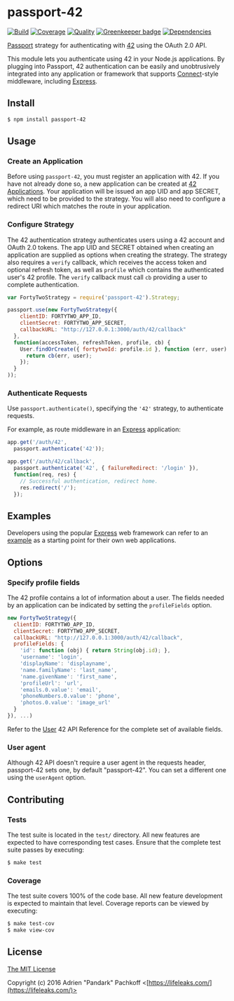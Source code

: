 # passport-42

[![Build](https://img.shields.io/travis/pandark/passport-42.svg)](https://travis-ci.org/pandark/passport-42)
[![Coverage](https://img.shields.io/coveralls/pandark/passport-42.svg)](https://coveralls.io/r/pandark/passport-42)
[![Quality](https://img.shields.io/codeclimate/github/pandark/passport-42.svg?label=quality)](https://codeclimate.com/github/pandark/passport-42)
[![Greenkeeper badge](https://badges.greenkeeper.io/pandark/passport-42.svg)](https://greenkeeper.io/)
[![Dependencies](https://img.shields.io/david/pandark/passport-42.svg)](https://david-dm.org/pandark/passport-42)

[Passport](http://passportjs.org/) strategy for authenticating with
[42](https://api.intra.42.fr/apidoc) using the OAuth 2.0 API.

This module lets you authenticate using 42 in your Node.js applications.
By plugging into Passport, 42 authentication can be easily and unobtrusively
integrated into any application or framework that supports
[Connect](http://www.senchalabs.org/connect/)-style middleware, including
[Express](http://expressjs.com/).

## Install

```bash
$ npm install passport-42
```

## Usage

### Create an Application

Before using `passport-42`, you must register an application with
42.  If you have not already done so, a new application can be created at
[42 Applications](https://profile.intra.42.fr/oauth/applications).  Your
application will be issued an app UID and app SECRET, which need to be provided
to the strategy.  You will also need to configure a redirect URI which matches
the route in your application.

### Configure Strategy

The 42 authentication strategy authenticates users using a 42 account and OAuth
2.0 tokens.  The app UID and SECRET obtained when creating an application are
supplied as options when creating the strategy.  The strategy also requires a
`verify` callback, which receives the access token and optional refresh token,
as well as `profile` which contains the authenticated user's 42 profile.  The
`verify` callback must call `cb` providing a user to complete authentication.

```js
var FortyTwoStrategy = require('passport-42').Strategy;

passport.use(new FortyTwoStrategy({
    clientID: FORTYTWO_APP_ID,
    clientSecret: FORTYTWO_APP_SECRET,
    callbackURL: "http://127.0.0.1:3000/auth/42/callback"
  },
  function(accessToken, refreshToken, profile, cb) {
    User.findOrCreate({ fortytwoId: profile.id }, function (err, user) {
      return cb(err, user);
    });
  }
));
```

### Authenticate Requests

Use `passport.authenticate()`, specifying the `'42'` strategy, to
authenticate requests.

For example, as route middleware in an [Express](http://expressjs.com/)
application:

```js
app.get('/auth/42',
  passport.authenticate('42'));

app.get('/auth/42/callback',
  passport.authenticate('42', { failureRedirect: '/login' }),
  function(req, res) {
    // Successful authentication, redirect home.
    res.redirect('/');
  });
```

## Examples

Developers using the popular [Express](http://expressjs.com/) web framework can
refer to an [example](https://github.com/pandark/passport-42-example)
as a starting point for their own web applications.

## Options

### Specify profile fields

The 42 profile contains a lot of information about a user.  The fields needed
by an application can be indicated by setting the `profileFields` option.

```js
new FortyTwoStrategy({
  clientID: FORTYTWO_APP_ID,
  clientSecret: FORTYTWO_APP_SECRET,
  callbackURL: "http://127.0.0.1:3000/auth/42/callback",
  profileFields: {
    'id': function (obj) { return String(obj.id); },
    'username': 'login',
    'displayName': 'displayname',
    'name.familyName': 'last_name',
    'name.givenName': 'first_name',
    'profileUrl': 'url',
    'emails.0.value': 'email',
    'phoneNumbers.0.value': 'phone',
    'photos.0.value': 'image_url'
  }
}), ...)
```

Refer to the [User](https://api.intra.42.fr/apidoc/2.0/users/show.html) 42 API
Reference for the complete set of available fields.

### User agent

Although 42 API doesn't require a user agent in the requests header,
passport-42 sets one, by default "passport-42". You can set a different one
using the `userAgent` option.

## Contributing

### Tests

The test suite is located in the `test/` directory.  All new features are
expected to have corresponding test cases.  Ensure that the complete test suite
passes by executing:

```bash
$ make test
```

### Coverage

The test suite covers 100% of the code base.  All new feature development is
expected to maintain that level.  Coverage reports can be viewed by executing:

```bash
$ make test-cov
$ make view-cov
```

## License

[The MIT License](http://opensource.org/licenses/MIT)

Copyright (c) 2016 Adrien "Pandark" Pachkoff
<[https://lifeleaks.com/](https://lifeleaks.com/)>
